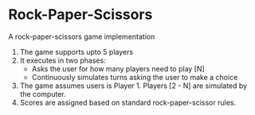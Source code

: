 # Rock-Paper-Scissors
A rock-paper-scissors game implementation

1. The game supports upto 5 players
2. It executes in two phases:
   - Asks the user for how many players need to play [N]
   - Continuously simulates turns asking the user to make a choice
3. The game assumes users is Player 1. Players [2 - N] are simulated by the computer.
4. Scores are assigned based on standard rock-paper-scissor rules.
